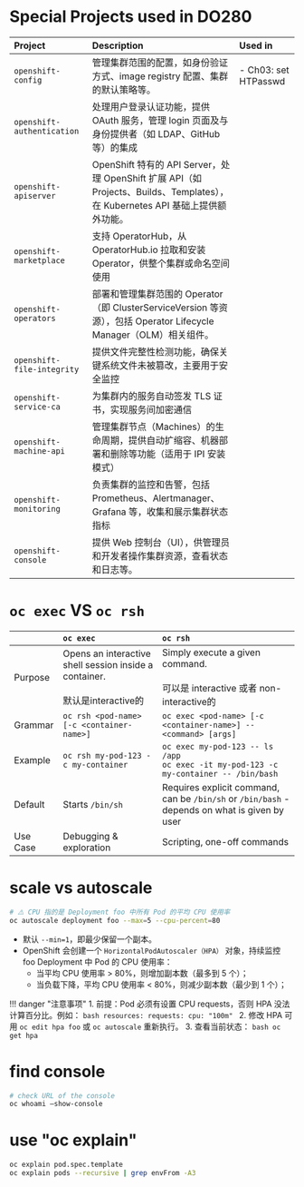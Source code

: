 # Special Projects used in DO280




|Project|Description|Used in|
|:-|:-|:-|
|`openshift-config`|管理集群范围的配置，如身份验证方式、image registry 配置、集群的默认策略等。|- Ch03: set HTPasswd |
|`openshift-authentication`|处理用户登录认证功能，提供 OAuth 服务，管理 login 页面及与身份提供者（如 LDAP、GitHub 等）的集成||
|`openshift-apiserver`|OpenShift 特有的 API Server，处理 OpenShift 扩展 API（如 Projects、Builds、Templates），在 Kubernetes API 基础上提供额外功能。||
|`openshift-marketplace`|支持 OperatorHub，从 OperatorHub.io 拉取和安装 Operator，供整个集群或命名空间使用||
|`openshift-operators`|部署和管理集群范围的 Operator（即 ClusterServiceVersion 等资源），包括 Operator Lifecycle Manager（OLM）相关组件。||
|`openshift-file-integrity`|提供文件完整性检测功能，确保关键系统文件未被篡改，主要用于安全监控||
|`openshift-service-ca`|为集群内的服务自动签发 TLS 证书，实现服务间加密通信||
|`openshift-machine-api`|管理集群节点（Machines）的生命周期，提供自动扩缩容、机器部署和删除等功能（适用于 IPI 安装模式）||
|`openshift-monitoring`|负责集群的监控和告警，包括 Prometheus、Alertmanager、Grafana 等，收集和展示集群状态指标||
|`openshift-console`|提供 Web 控制台（UI），供管理员和开发者操作集群资源，查看状态和日志等。||


# `oc exec` VS `oc rsh`
||`oc exec`|`oc rsh`|
|:-|:-|:-|
|Purpose|Opens an interactive shell session inside a container. <br/><br/>默认是interactive的|Simply execute a given command. <br/><br/>可以是 interactive 或者 non-interactive的|
|Grammar|`oc rsh <pod-name> [-c <container-name>]`|`oc exec <pod-name> [-c <container-name>] -- <command> [args]`|
|Example|`oc rsh my-pod-123 -c my-container`|`oc exec my-pod-123 -- ls /app` <br/>`oc exec -it my-pod-123 -c my-container -- /bin/bash`|
|Default|Starts `/bin/sh`|Requires explicit command, can be `/bin/sh` or `/bin/bash` - depends on what is given by user|
|Use Case|Debugging & exploration|Scripting, one-off commands|


# scale vs autoscale
```bash
# ⚠️ CPU 指的是 Deployment foo 中所有 Pod 的平均 CPU 使用率
oc autoscale deployment foo --max=5 --cpu-percent=80
```

- 默认 `--min=1`，即最少保留一个副本。
- OpenShift 会创建一个 `HorizontalPodAutoscaler（HPA）` 对象，持续监控 foo Deployment 中 Pod 的 CPU 使用率：
    - 当平均 CPU 使用率 > 80%，则增加副本数（最多到 5 个）；
    - 当负载下降，平均 CPU 使用率 < 80%，则减少副本数（最少到 1 个）；



!!! danger "注意事项"
    1. 前提：Pod 必须有设置 CPU requests，否则 HPA 没法计算百分比。例如：
        ```bash
        resources:
            requests:
                cpu: "100m"
        ```
    2. 修改 HPA 可用 `oc edit hpa foo` 或 `oc autoscale` 重新执行。
    3. 查看当前状态：
        ```bash
        oc get hpa
        ```

# find console

```bash
# check URL of the console
oc whoami —show-console
```

# use "oc explain"
```bash
oc explain pod.spec.template
oc explain pods --recursive | grep envFrom -A3
```